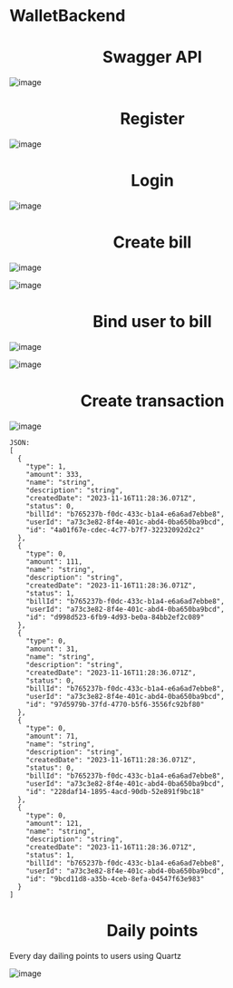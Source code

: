 # WalletBackend

<h1 align="center">Swagger API</h1>

![image](https://github.com/kelass/WalletBackend/assets/69418373/c3cb4d60-c44b-4288-815b-acaddc4a76f6)


<h1 align="center">Register</h1>

![image](https://github.com/kelass/WalletBackend/assets/69418373/ece5fdda-6ea5-43bf-853b-d4246ea4f855)

<h1 align="center">Login</h1>

![image](https://github.com/kelass/WalletBackend/assets/69418373/265f326e-f2cc-4281-8b69-e111ccd6d01d)

<h1 align="center">Create bill</h1>

![image](https://github.com/kelass/WalletBackend/assets/69418373/9de5b9de-8be1-4c88-8a3d-c4207098e8fc)

![image](https://github.com/kelass/WalletBackend/assets/69418373/81e966a1-674b-4c96-8a4e-e7262343762b)


<h1 align="center">Bind user to bill</h1>

![image](https://github.com/kelass/WalletBackend/assets/69418373/b57c26e7-5a5c-4ec9-8d37-b01116fd34de)

![image](https://github.com/kelass/WalletBackend/assets/69418373/b7c72d3e-a423-4405-8a7a-a9c8f6b60dc1)


<h1 align="center">Create transaction</h1>

![image](https://github.com/kelass/WalletBackend/assets/69418373/a52441e8-b931-4903-a44d-1cb75f0a4744)
```
JSON:
[
  {
    "type": 1,
    "amount": 333,
    "name": "string",
    "description": "string",
    "createdDate": "2023-11-16T11:28:36.071Z",
    "status": 0,
    "billId": "b765237b-f0dc-433c-b1a4-e6a6ad7ebbe8",
    "userId": "a73c3e82-8f4e-401c-abd4-0ba650ba9bcd",
    "id": "4a01f67e-cdec-4c77-b7f7-32232092d2c2"
  },
  {
    "type": 0,
    "amount": 111,
    "name": "string",
    "description": "string",
    "createdDate": "2023-11-16T11:28:36.071Z",
    "status": 1,
    "billId": "b765237b-f0dc-433c-b1a4-e6a6ad7ebbe8",
    "userId": "a73c3e82-8f4e-401c-abd4-0ba650ba9bcd",
    "id": "d998d523-6fb9-4d93-be0a-84bb2ef2c089"
  },
  {
    "type": 0,
    "amount": 31,
    "name": "string",
    "description": "string",
    "createdDate": "2023-11-16T11:28:36.071Z",
    "status": 0,
    "billId": "b765237b-f0dc-433c-b1a4-e6a6ad7ebbe8",
    "userId": "a73c3e82-8f4e-401c-abd4-0ba650ba9bcd",
    "id": "97d5979b-37fd-4770-b5f6-3556fc92bf80"
  },
  {
    "type": 0,
    "amount": 71,
    "name": "string",
    "description": "string",
    "createdDate": "2023-11-16T11:28:36.071Z",
    "status": 0,
    "billId": "b765237b-f0dc-433c-b1a4-e6a6ad7ebbe8",
    "userId": "a73c3e82-8f4e-401c-abd4-0ba650ba9bcd",
    "id": "228daf14-1895-4acd-90db-52e891f9bc18"
  },
  {
    "type": 0,
    "amount": 121,
    "name": "string",
    "description": "string",
    "createdDate": "2023-11-16T11:28:36.071Z",
    "status": 1,
    "billId": "b765237b-f0dc-433c-b1a4-e6a6ad7ebbe8",
    "userId": "a73c3e82-8f4e-401c-abd4-0ba650ba9bcd",
    "id": "9bcd11d8-a35b-4ceb-8efa-04547f63e983"
  }
]
```


<h1 align="center">Daily points</h1>
Every day dailing points to users using Quartz

![image](https://github.com/kelass/WalletBackend/assets/69418373/84aa997c-f843-4f1a-9517-d691e8b15b3a)
